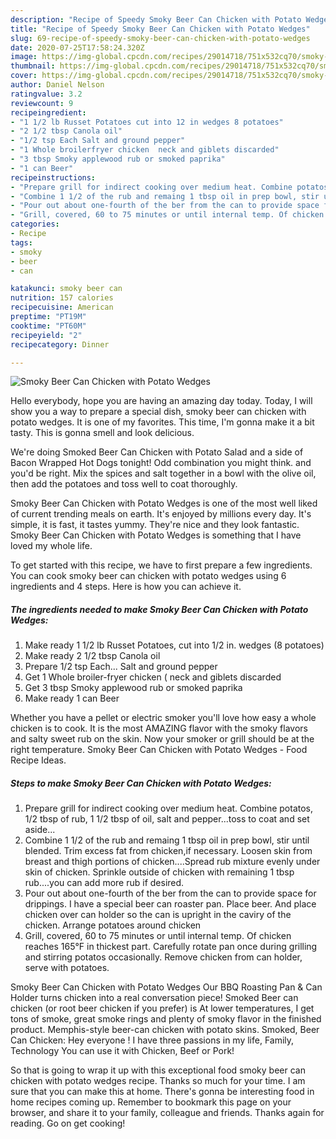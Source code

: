 ```yaml
---
description: "Recipe of Speedy Smoky Beer Can Chicken with Potato Wedges"
title: "Recipe of Speedy Smoky Beer Can Chicken with Potato Wedges"
slug: 69-recipe-of-speedy-smoky-beer-can-chicken-with-potato-wedges
date: 2020-07-25T17:58:24.320Z
image: https://img-global.cpcdn.com/recipes/29014718/751x532cq70/smoky-beer-can-chicken-with-potato-wedges-recipe-main-photo.jpg
thumbnail: https://img-global.cpcdn.com/recipes/29014718/751x532cq70/smoky-beer-can-chicken-with-potato-wedges-recipe-main-photo.jpg
cover: https://img-global.cpcdn.com/recipes/29014718/751x532cq70/smoky-beer-can-chicken-with-potato-wedges-recipe-main-photo.jpg
author: Daniel Nelson
ratingvalue: 3.2
reviewcount: 9
recipeingredient:
- "1 1/2 lb Russet Potatoes cut into 12 in wedges 8 potatoes"
- "2 1/2 tbsp Canola oil"
- "1/2 tsp Each Salt and ground pepper"
- "1 Whole broilerfryer chicken  neck and giblets discarded"
- "3 tbsp Smoky applewood rub or smoked paprika"
- "1 can Beer"
recipeinstructions:
- "Prepare grill for indirect cooking over medium heat. Combine potatos, 1/2 tbsp of rub, 1 1/2 tbsp of oil, salt and pepper...toss to coat and set aside..."
- "Combine 1 1/2 of the rub and remaing 1 tbsp oil in prep bowl, stir until blended. Trim excess fat from chicken,if necessary. Loosen skin from breast and thigh portions of chicken....Spread rub mixture evenly under skin of chicken. Sprinkle outside of chicken with remaining 1 tbsp rub....you can add more rub if desired."
- "Pour out about one-fourth of the ber from the can to provide space for drippings.  I have a special beer can roaster pan.  Place beer. And place chicken over can holder so the can is upright in the caviry of the chicken. Arrange potatoes around chicken"
- "Grill, covered, 60 to 75 minutes or until internal temp. Of chicken reaches 165°F in thickest part. Carefully rotate pan once during grilling and stirring potatos occasionally. Remove chicken from can holder, serve with potatoes."
categories:
- Recipe
tags:
- smoky
- beer
- can

katakunci: smoky beer can 
nutrition: 157 calories
recipecuisine: American
preptime: "PT19M"
cooktime: "PT60M"
recipeyield: "2"
recipecategory: Dinner

---
```



![Smoky Beer Can Chicken with Potato Wedges](https://img-global.cpcdn.com/recipes/29014718/751x532cq70/smoky-beer-can-chicken-with-potato-wedges-recipe-main-photo.jpg)

Hello everybody, hope you are having an amazing day today. Today, I will show you a way to prepare a special dish, smoky beer can chicken with potato wedges. It is one of my favorites. This time, I'm gonna make it a bit tasty. This is gonna smell and look delicious.

We&#39;re doing Smoked Beer Can Chicken with Potato Salad and a side of Bacon Wrapped Hot Dogs tonight! Odd combination you might think. and you&#39;d be right. Mix the spices and salt together in a bowl with the olive oil, then add the potatoes and toss well to coat thoroughly.

Smoky Beer Can Chicken with Potato Wedges is one of the most well liked of current trending meals on earth. It's enjoyed by millions every day. It's simple, it is fast, it tastes yummy. They're nice and they look fantastic. Smoky Beer Can Chicken with Potato Wedges is something that I have loved my whole life.


To get started with this recipe, we have to first prepare a few ingredients. You can cook smoky beer can chicken with potato wedges using 6 ingredients and 4 steps. Here is how you can achieve it.

<!--inarticleads1-->

##### The ingredients needed to make Smoky Beer Can Chicken with Potato Wedges:

1. Make ready 1 1/2 lb Russet Potatoes, cut into 1/2 in. wedges (8 potatoes)
1. Make ready 2 1/2 tbsp Canola oil
1. Prepare 1/2 tsp Each... Salt and ground pepper
1. Get 1 Whole broiler-fryer chicken ( neck and giblets discarded
1. Get 3 tbsp Smoky applewood rub or smoked paprika
1. Make ready 1 can Beer


Whether you have a pellet or electric smoker you&#39;ll love how easy a whole chicken is to cook. It is the most AMAZING flavor with the smoky flavors and salty sweet rub on the skin. Now your smoker or grill should be at the right temperature. Smoky Beer Can Chicken with Potato Wedges - Food Recipe Ideas. 

<!--inarticleads2-->

##### Steps to make Smoky Beer Can Chicken with Potato Wedges:

1. Prepare grill for indirect cooking over medium heat. Combine potatos, 1/2 tbsp of rub, 1 1/2 tbsp of oil, salt and pepper...toss to coat and set aside...
1. Combine 1 1/2 of the rub and remaing 1 tbsp oil in prep bowl, stir until blended. Trim excess fat from chicken,if necessary. Loosen skin from breast and thigh portions of chicken....Spread rub mixture evenly under skin of chicken. Sprinkle outside of chicken with remaining 1 tbsp rub....you can add more rub if desired.
1. Pour out about one-fourth of the ber from the can to provide space for drippings.  I have a special beer can roaster pan.  Place beer. And place chicken over can holder so the can is upright in the caviry of the chicken. Arrange potatoes around chicken
1. Grill, covered, 60 to 75 minutes or until internal temp. Of chicken reaches 165°F in thickest part. Carefully rotate pan once during grilling and stirring potatos occasionally. Remove chicken from can holder, serve with potatoes.


Smoky Beer Can Chicken with Potato Wedges Our BBQ Roasting Pan &amp; Can Holder turns chicken into a real conversation piece! Smoked Beer can chicken (or root beer chicken if you prefer) is At lower temperatures, I get tons of smoke, great smoke rings and plenty of smoky flavor in the finished product. Memphis-style beer-can chicken with potato skins. Smoked, Beer Can Chicken: Hey everyone ! I have three passions in my life, Family, Technology You can use it with Chicken, Beef or Pork! 

So that is going to wrap it up with this exceptional food smoky beer can chicken with potato wedges recipe. Thanks so much for your time. I am sure that you can make this at home. There's gonna be interesting food in home recipes coming up. Remember to bookmark this page on your browser, and share it to your family, colleague and friends. Thanks again for reading. Go on get cooking!
